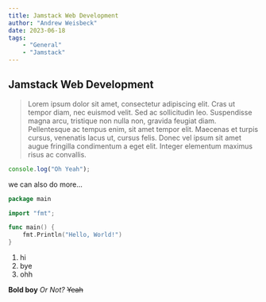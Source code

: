 ```yaml
---
title: Jamstack Web Development
author: "Andrew Weisbeck"
date: 2023-06-18
tags:
    - "General"
    - "Jamstack"
---
```


## Jamstack Web Development

> Lorem ipsum dolor sit amet, consectetur adipiscing elit. Cras ut tempor diam,
> nec euismod velit. Sed ac sollicitudin leo. Suspendisse magna arcu, tristique
> non nulla non, gravida feugiat diam. Pellentesque ac tempus enim, sit amet
> tempor elit. Maecenas et turpis cursus, venenatis lacus ut, cursus felis.
> Donec vel ipsum sit amet augue fringilla condimentum a eget elit. Integer
> elementum maximus risus ac convallis.

```js
console.log("Oh Yeah");
```

we can also do more...

```go
package main

import "fmt";

func main() {
    fmt.Println("Hello, World!")
}
```

1. hi
2. bye
3. ohh

**Bold boy** _Or Not?_ ~~Yeah~~
